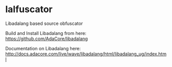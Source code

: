 # lalfuscator

Libadalang based source obfuscator

Build and Install Libadalang from here: https://github.com/AdaCore/libadalang

Documentation on Libadalang here: http://docs.adacore.com/live/wave/libadalang/html/libadalang_ug/index.html

